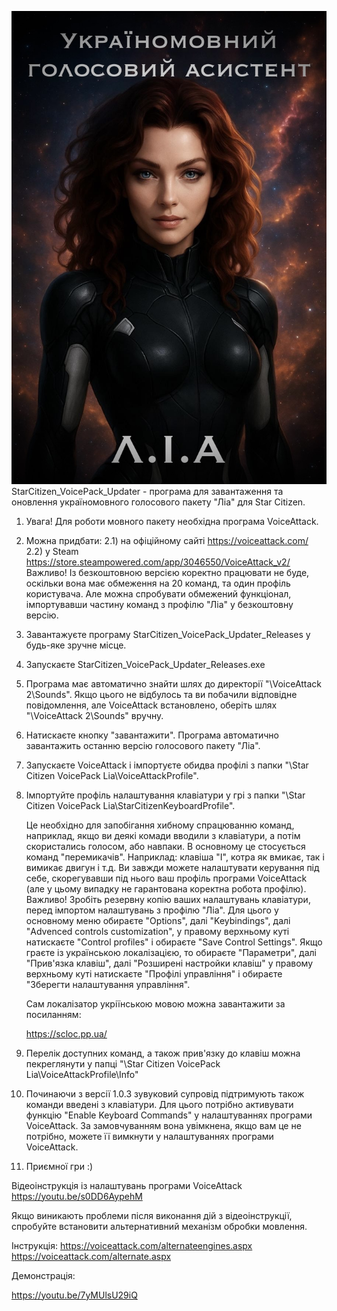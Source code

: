 ![](https://raw.githubusercontent.com/AlexLiberty/StarCitizen_VoicePack_Updater_Releases/refs/heads/main/assets/IMG_7075.jpeg)
 StarCitizen_VoicePack_Updater - програма для завантаження та оновлення україномовного голосового пакету "Ліа" для Star Citizen.

1) Увага! Для роботи мовного пакету необхідна програма VoiceAttack.
2) Можна придбати:
  2.1) на офіційному сайті https://voiceattack.com/ 
  2.2) у Steam https://store.steampowered.com/app/3046550/VoiceAttack_v2/ 
   Важливо! Із безкоштовною версією коректно працювати не буде, оскільки вона має обмеження на 20 команд, та один профіль користувача.
   Але можна спробувати обмежений функціонал, імпортувавши частину команд з профілю "Ліа" у безкоштовну версію.
3) Завантажуєте програму StarCitizen_VoicePack_Updater_Releases у будь-яке зручне місце.
4) Запускаєте StarCitizen_VoicePack_Updater_Releases.ехе
5) Програма має автоматично знайти шлях до директорії "\VoiceAttack 2\Sounds". 
   Якщо цього не відбулось та ви побачили відповідне повідомлення, але VoiceAttack встановлено, оберіть шлях "\VoiceAttack 2\Sounds" вручну.
6) Натискаєте кнопку "завантажити". Програма автоматично завантажить останню версію голосового пакету "Ліа".
7) Запускаєте VoiceAttack і імпортуєте обидва профілі з папки "\Star Citizen VoicePack Lia\VoiceAttackProfile".
8) Імпортуйте профіль налаштування клавіатури у грі з папки "\Star Citizen VoicePack Lia\StarCitizenKeyboardProfile".

    Це необхідно для запобігання хибному спрацюванню команд, наприклад, якщо ви деякі комади вводили з клавіатури, а потім скористались голосом, або навпаки.
   В основному це стосується команд "перемикачів". Наприклад: клавіша "I", котра як вмикає, так і вимикає двигун і т.д.
    Ви завжди можете налаштувати керування під себе, скорегувавши під нього ваш профіль програми VoiceAttack (але у цьому випадку не гарантована коректна робота профілю).
   Важливо! Зробіть резервну копію ваших налаштувань клавіатури, перед імпортом налаштувань з профілю "Ліа".
   Для цього у основному меню обираєте "Options", далі "Keybindings", далі "Advenced controls customization", у правому верхньому куті натискаєте "Control profiles" і обираєте "Save Control Settings".
   Якщо граєте із українською локалізацією, то обираєте "Параметри", далі "Прив'язка клавіш", далі "Розширені настройки клавіш" у правому верхньому куті натискаєте "Профілі управління" і обираєте "Зберегти налаштування управління".

     Сам локалізатор укріїнською мовою можна завантажити за посиланням:

      https://scloc.pp.ua/

9) Перелік доступних команд, а також прив'язку до клавіш можна пекреглянути у папці "\Star Citizen VoicePack Lia\VoiceAttackProfile\Info"
10) Починаючи з версії 1.0.3 зувуковий супровід підтримують також команди введені з клавіатури.
   Для цього потрібно активувати функцію "Enable Keyboard Commands" у налаштуваннях програми VoiceAttack. 
   За замовчуванням вона увімкнена, якщо вам це не потрібно, можете її вимкнути у налаштуваннях програми VoiceAttack.   
11) Приємної гри :)

Відеоінструкція із налаштувань програми VoiceAttack
https://youtu.be/s0DD6AypehM

Якщо виникають проблеми після виконання дій з відеоінструкції, спробуйте встановити альтернативний механізм обробки мовлення.

Інструкція:
https://voiceattack.com/alternateengines.aspx
https://voiceattack.com/alternate.aspx


Демонстрація:

https://youtu.be/7yMUlsU29iQ
